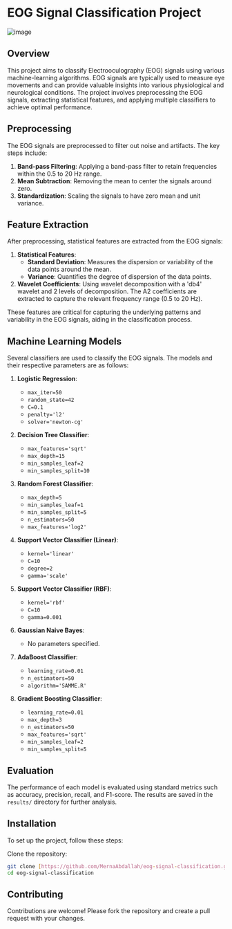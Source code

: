 # EOG Signal Classification Project
![image](https://github.com/Shehab611/HCI_Project/assets/91502893/251a0539-9a30-4617-8324-8561b8c5e03e)


## Overview

This project aims to classify Electrooculography (EOG) signals using various machine-learning algorithms. EOG signals are typically used to measure eye movements and can provide valuable insights into various physiological and neurological conditions. The project involves preprocessing the EOG signals, extracting statistical features, and applying multiple classifiers to achieve optimal performance.

## Preprocessing

The EOG signals are preprocessed to filter out noise and artifacts. The key steps include:
1. **Band-pass Filtering**: Applying a band-pass filter to retain frequencies within the 0.5 to 20 Hz range.
2. **Mean Subtraction**: Removing the mean to center the signals around zero.
3. **Standardization**: Scaling the signals to have zero mean and unit variance.

## Feature Extraction

After preprocessing, statistical features are extracted from the EOG signals:
1. **Statistical Features**:
   - **Standard Deviation**: Measures the dispersion or variability of the data points around the mean.
   - **Variance**: Quantifies the degree of dispersion of the data points.
2. **Wavelet Coefficients**: Using wavelet decomposition with a 'db4' wavelet and 2 levels of decomposition. The A2 coefficients are extracted to capture the relevant frequency range (0.5 to 20 Hz).

These features are critical for capturing the underlying patterns and variability in the EOG signals, aiding in the classification process.

## Machine Learning Models

Several classifiers are used to classify the EOG signals. The models and their respective parameters are as follows:

1. **Logistic Regression**:
   - `max_iter=50`
   - `random_state=42`
   - `C=0.1`
   - `penalty='l2'`
   - `solver='newton-cg'`

2. **Decision Tree Classifier**:
   - `max_features='sqrt'`
   - `max_depth=15`
   - `min_samples_leaf=2`
   - `min_samples_split=10`

3. **Random Forest Classifier**:
   - `max_depth=5`
   - `min_samples_leaf=1`
   - `min_samples_split=5`
   - `n_estimators=50`
   - `max_features='log2'`

4. **Support Vector Classifier (Linear)**:
   - `kernel='linear'`
   - `C=10`
   - `degree=2`
   - `gamma='scale'`

5. **Support Vector Classifier (RBF)**:
   - `kernel='rbf'`
   - `C=10`
   - `gamma=0.001`

6. **Gaussian Naive Bayes**:
   - No parameters specified.

7. **AdaBoost Classifier**:
   - `learning_rate=0.01`
   - `n_estimators=50`
   - `algorithm='SAMME.R'`

8. **Gradient Boosting Classifier**:
   - `learning_rate=0.01`
   - `max_depth=3`
   - `n_estimators=50`
   - `max_features='sqrt'`
   - `min_samples_leaf=2`
   - `min_samples_split=5`

## Evaluation

The performance of each model is evaluated using standard metrics such as accuracy, precision, recall, and F1-score. The results are saved in the `results/` directory for further analysis.

## Installation

To set up the project, follow these steps:

Clone the repository:
   ```bash
   git clone [https://github.com/MernaAbdallah/eog-signal-classification.git](https://github.com/Shehab611/EOG-Signal-Classification.git)
   cd eog-signal-classification
   ```

## Contributing

Contributions are welcome! Please fork the repository and create a pull request with your changes.
